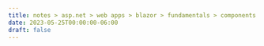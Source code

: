 ```yaml
---
title: notes > asp.net > web apps > blazor > fundamentals > components
date: 2023-05-25T00:00:00-06:00
draft: false
---
```


